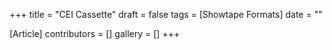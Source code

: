+++
title = "CEI Cassette"
draft = false
tags = [Showtape Formats]
date = ""

[Article]
contributors = []
gallery = []
+++